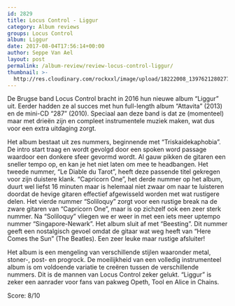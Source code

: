 ```yaml
---
id: 2829
title: Locus Control - Liggur
category: Album reviews
groups: Locus Control
album: Liggur
date: 2017-08-04T17:56:14+00:00
author: Seppe Van Ael
layout: post
permalink: /album-review/review-locus-control-liggur/
thumbnail: >-
  http://res.cloudinary.com/rockxxl/image/upload/18222008_1397621280277099_3141577933078844168_n.jpg
---
```

De Brugse band Locus Control bracht in 2016 hun nieuwe album “Liggur” uit. Eerder hadden ze al succes met hun full-length album “Attavita” (2013) en de mini-CD “287” (2010). Speciaal aan deze band is dat ze (momenteel) maar met drieën zijn en compleet instrumentele muziek maken, wat dus voor een extra uitdaging zorgt.
  
Het album bestaat uit zes nummers, beginnende met “Triskaidekaphobia”. De intro start traag en wordt gevolgd door een spoken word passage waardoor een donkere sfeer gevormd wordt. Al gauw pikken de gitaren een sneller tempo op, en kan je het niet laten om mee te headbangen. Het tweede nummer, “Le Diable du Tarot”, heeft deze passende titel gekregen voor zijn duistere klank. “Capricorn One”, het derde nummer op het album, duurt wel liefst 16 minuten maar is helemaal niet zwaar om naar te luisteren doordat de hevige gitaren effectief afgewisseld worden met wat rustigere delen. Het vierde nummer “Soliloquy” zorgt voor een rustige break na de zware gitaren van “Capricorn One”, maar is op zichzelf ook een zeer sterk nummer. Na “Soliloquy” vliegen we er weer in met een iets meer uptempo nummer “Singapore-Newark”. Het album sluit af met “Beesting”. Dit nummer geeft een nostalgisch gevoel omdat de gitaar wat weg heeft van “Here Comes the Sun” (The Beatles). Een zeer leuke maar rustige afsluiter!
  
Het album is een mengeling van verschillende stijlen waaronder metal, stoner-, post- en progrock. De moeilijkheid van een volledig instrumenteel album is om voldoende variatie te creëren tussen de verschillende nummers. Dit is de mannen van Locus Control zeker gelukt. “Liggur” is zeker een aanrader voor fans van pakweg Opeth, Tool en Alice in Chains.

Score: 8/10
